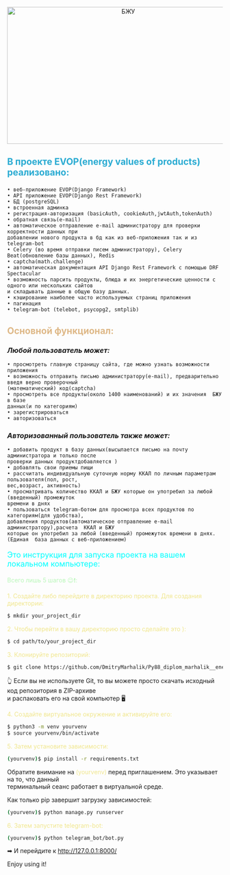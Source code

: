 <p align="center"><img   height="320" src="https://encrypted-tbn0.gstatic.com/images?q=tbn:ANd9GcScxEBfu248syO-DVOIZt_-ULCqsDG3C-kZwQ&usqp=CAU" title="БЖУ" width="550"/></p>

## <p style="color: #2aabd2"> В проекте EVOP(energy values of products) реализовано:
    • веб-приложение EVOP(Django Framework)
    • API приложение EVOP(Django Rest Framework)
    • БД (postgreSQL)
    • встроенная админка
    • регистрация-авторизация (basicAuth, cookieAuth,jwtAuth,tokenAuth)
    • обратная связь(e-mail)
    • автоматическое отправление e-mail администратору для проверки корректности данных при 
    добавлении нового продукта в бд как из веб-приложения так и из telegram-bot
    • Celery (во время отправки писем администратору), Celery Beat(обновление базы данных), Redis 
    • captcha(math.challenge)
    • автоматическая документация API Django Rest Framework с помощью DRF Spectacular
    • возможность парсить продукты, блюда и их энергетические ценности с одного или нескольких сайтов
    и складывать данные в общую базу данных.
    • кэширование наиболее часто используемыx страниц приложения
    • пагинация
    • telegram-bot (telebot, psycopg2, smtplib)
## <p style="color: burlywood">Основной функционал:
### *Любой пользователь может:*
    • просмотреть главную страницу сайта, где можно узнать возможности приложения 
    • возможность отправить письмо администратору(e-mail), предварительно введя верно проверочный
    (математический) код(captcha)
    • просмотреть все продукты(около 1400 наименований) и их значения  БЖУ в базе 
    данных(и по категориям)
    • зарегистрироваться 
    • авторизоваться
### *Авторизованный пользователь также может:*
    • добавить продукт в базу данных(высылается письмо на почту администратора и только после
    проверки данных продуктдобавляется )
    • добавлять свои приемы пищи
    • рассчитать индивидуальную суточную норму ККАЛ по личным параметрам пользователя(пол, рост,
    вес,возраст, активность)
    • просматривать количество ККАЛ и БЖУ которые он употребил за любой (введенный) промежуток 
    времени в днях
    • пользоваться telegram-ботом для просмотра всех продуктов по категориям(для удобства),
    добавления продуктов(автоматическое отправление e-mail администратору),расчета  ККАЛ и БЖУ 
    которые он употребил за любой (введенный) промежуток времени в днях.
    (Единая  база данных c веб-приложением)

<p style="color: cyan; font-size: large ">Это инструкция для запуска проекта на вашем локальном компьютере:

<a style="color: #b9f7b9"> Всего лишь 5 шагов 😉❗:</a>

<p style="color: khaki">1. Создайте либо перейдите в директорию проекта. Для создания директории:</p>

```sh
$ mkdir your_project_dir
```
<p style="color: khaki">2. Чтобы перейти в вашу директорию просто сделайте это ):</p>

```sh
$ cd path/to/your_project_dir
```
<p style="color: khaki">3. Клонируйте репозиторий:</p>

```sh
$ git clone https://github.com/DmitryMarhalik/Py88_diplom_marhalik__energy_values.git .
``` 
👆 Если вы не используете Git, то вы можете просто скачать исходный код репозитория в ZIP-архиве<br> 
и распаковать его на свой компьютер 🖥
<p style="color: khaki">4. Создайте виртуальное окружение и активируйте его:</p>

```sh
$ python3 -m venv yourvenv 
$ source yourvenv/bin/activate
```
<p style="color: khaki">5. Затем установите зависимости:</p>

```sh
(yourvenv)$ pip install -r requirements.txt
```
Обратите внимание на <a style="color: khaki">(yourvenv)</a> перед приглашением. Это указывает на то, что данный<br> терминальный
сеанс работает в виртуальной среде.

Как только pip завершит загрузку зависимостей:
```sh
(yourvenv)$ python manage.py runserver
```
<p style="color: khaki">6. Затем запустите telegram-bot:</p>

```sh
(yourvenv)$ python telegram_bot/bot.py
```
➡ И перейдите к http://127.0.0.1:8000/

Enjoy using it!
